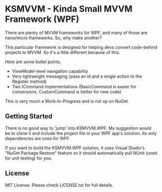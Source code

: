 # KSMVVM - Kinda Small MVVM Framework (WPF)

There are plenty of MVVM frameworks for WPF, and many of those are nano/micro frameworks. So, why make another?

This particular framework is designed for helping devs convert code-behind projects to MVVM. So it's a little different because of this.

Here are some bullet points.

* ViewModel-level navigation capability
* Very lightweight messaging (pass an id and a single action to the Register method)
* Two ICommand implementations (BasicCommand is easier for conversions, CustomCommand is better for new code)

This is very much a Work-In-Progress and is not up on NuGet.

## Getting Started
There is no good way to 'jump' into KSMVVM.WPF. My suggestion would be to clone it and include the project file in your WPF app's solution. Its only dependencies are ones for WPF.

If you want to build the KSMVVM.WPF solution, it uses Visual Studio's "NuGet Package Restore" feature so it should automatically pull NUnit (used for unit testing) for you.

## License
MIT License. Please check LICENSE.txt for full details.
